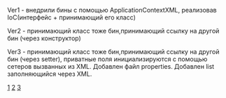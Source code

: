 Ver1 - внедрили бины с помощью ApplicationContextXML, реализовав IoC(интерфейс + принимающий его класс)

Ver2 - принимающий класс тоже бин,принимающий ссылку на другой бин (через конструктор)

Ver3 - принимающий класс тоже бин,принимающий ссылку на другой бин (через setter), приватные поля инициализируются с помощью сетеров вызванных из XML. Добавлен файл properties. Добавлен list заполняющийся через XML.





[1](https://www.baeldung.com/spring-dependency-injection#:~:text=Dependency%20Injection%20is%20a%20fundamental,managing%20components%20onto%20the%20container.)
[2](http://spring-projects.ru/guides/lessons/lesson-2/)
[3](https://habr.com/ru/post/455794/)
